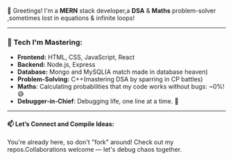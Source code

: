 👋 Greetings! 
 I'm a **MERN** stack developer,a **DSA** & **Maths** problem-solver ,sometimes lost in equations & infinite loops!

---

### 🔧 Tech I'm Mastering:
- **Frontend:** HTML, CSS, JavaScript, React
- **Backend:** Node.js, Express
- **Database:** Mongo and MySQL(A match made in database heaven)
- **Problem-Solving:** C++(mastering DSA by sparring in CP battles)
- **Maths**: Calculating probabilities that my code works without bugs: ~0%! 😅
- **Debugger-in-Chief**: Debugging life, one line at a time. 🐛
---

#### 📫 Let’s Connect and Compile Ideas:
You're already here, so don't "fork" around! Check out my repos.Collaborations welcome — let's debug chaos together.
